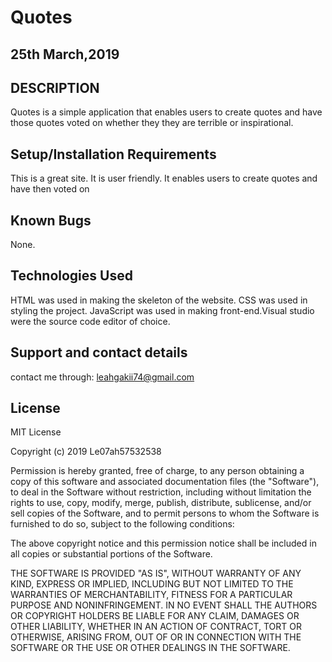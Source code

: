 #  Quotes
##  25th March,2019
##  DESCRIPTION
Quotes is a simple application that enables users to create quotes and have those quotes voted on whether they they are terrible or inspirational.
##  Setup/Installation Requirements
This is a great site.
It is user friendly.
It enables users to create quotes and have then voted on
##  Known Bugs
None.
##  Technologies Used
HTML was used in making the skeleton of the website. CSS was used in styling the project. JavaScript was used in making front-end.Visual studio were the source code editor of choice.

## Support and contact details
contact me through: leahgakii74@gmail.com

##  License
MIT License

Copyright (c) 2019 Le07ah57532538

Permission is hereby granted, free of charge, to any person obtaining a copy of this software and associated documentation files (the "Software"), to deal in the Software without restriction, including without limitation the rights to use, copy, modify, merge, publish, distribute, sublicense, and/or sell copies of the Software, and to permit persons to whom the Software is furnished to do so, subject to the following conditions:

The above copyright notice and this permission notice shall be included in all copies or substantial portions of the Software.

THE SOFTWARE IS PROVIDED "AS IS", WITHOUT WARRANTY OF ANY KIND, EXPRESS OR IMPLIED, INCLUDING BUT NOT LIMITED TO THE WARRANTIES OF MERCHANTABILITY, FITNESS FOR A PARTICULAR PURPOSE AND NONINFRINGEMENT. IN NO EVENT SHALL THE AUTHORS OR COPYRIGHT HOLDERS BE LIABLE FOR ANY CLAIM, DAMAGES OR OTHER LIABILITY, WHETHER IN AN ACTION OF CONTRACT, TORT OR OTHERWISE, ARISING FROM, OUT OF OR IN CONNECTION WITH THE SOFTWARE OR THE USE OR OTHER DEALINGS IN THE SOFTWARE.
